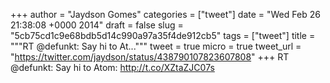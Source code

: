 
+++
author = "Jaydson Gomes"
categories = ["tweet"]
date = "Wed Feb 26 21:38:08 +0000 2014"
draft = false
slug = "5cb75cd1c9e68bdb5d14c990a97a35f4de912cb5"
tags = ["tweet"]
title = """RT @defunkt: Say hi to At..."""
tweet = true
micro = true
tweet_url = "https://twitter.com/jaydson/status/438790107823607808"
+++
RT @defunkt: Say hi to Atom: http://t.co/XZtaZJC07s
